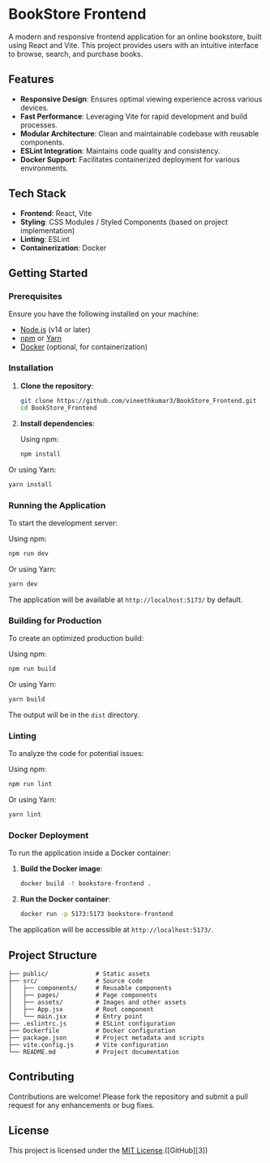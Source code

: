 
# BookStore Frontend

A modern and responsive frontend application for an online bookstore, built using React and Vite. This project provides users with an intuitive interface to browse, search, and purchase books.

## Features

* **Responsive Design**: Ensures optimal viewing experience across various devices.
* **Fast Performance**: Leveraging Vite for rapid development and build processes.
* **Modular Architecture**: Clean and maintainable codebase with reusable components.
* **ESLint Integration**: Maintains code quality and consistency.
* **Docker Support**: Facilitates containerized deployment for various environments.

## Tech Stack

* **Frontend**: React, Vite
* **Styling**: CSS Modules / Styled Components (based on project implementation)
* **Linting**: ESLint
* **Containerization**: Docker

## Getting Started

### Prerequisites

Ensure you have the following installed on your machine:

* [Node.js](https://nodejs.org/) (v14 or later)
* [npm](https://www.npmjs.com/) or [Yarn](https://yarnpkg.com/)
* [Docker](https://www.docker.com/) (optional, for containerization)

### Installation

1. **Clone the repository**:

   ```bash
   git clone https://github.com/vineethkumar3/BookStore_Frontend.git
   cd BookStore_Frontend
   ```



2. **Install dependencies**:

   Using npm:

   ```bash
   npm install
   ```



Or using Yarn:

```bash
yarn install
```



### Running the Application

To start the development server:

Using npm:

```bash
npm run dev
```



Or using Yarn:

```bash
yarn dev
```



The application will be available at `http://localhost:5173/` by default.

### Building for Production

To create an optimized production build:

Using npm:

```bash
npm run build
```



Or using Yarn:

```bash
yarn build
```



The output will be in the `dist` directory.

### Linting

To analyze the code for potential issues:

Using npm:

```bash
npm run lint
```



Or using Yarn:

```bash
yarn lint
```



### Docker Deployment

To run the application inside a Docker container:

1. **Build the Docker image**:

   ```bash
   docker build -t bookstore-frontend .
   ```



2. **Run the Docker container**:

   ```bash
   docker run -p 5173:5173 bookstore-frontend
   ```



The application will be accessible at `http://localhost:5173/`.

## Project Structure

```plaintext
├── public/             # Static assets
├── src/                # Source code
│   ├── components/     # Reusable components
│   ├── pages/          # Page components
│   ├── assets/         # Images and other assets
│   ├── App.jsx         # Root component
│   └── main.jsx        # Entry point
├── .eslintrc.js        # ESLint configuration
├── Dockerfile          # Docker configuration
├── package.json        # Project metadata and scripts
├── vite.config.js      # Vite configuration
└── README.md           # Project documentation
```



## Contributing

Contributions are welcome! Please fork the repository and submit a pull request for any enhancements or bug fixes.

## License

This project is licensed under the [MIT License](LICENSE).([GitHub][3])
